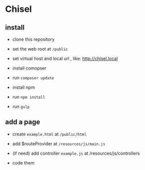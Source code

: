 # Chisel

## install

- clone this repository

- set the web root at `/public`

- set virtual host and local url , like: http://chisel.local

- install comopser

- run `composer update`

- install npm

- run `npm install`

- run `gulp`

## add a page

- create `example.html` at `/public/html`

- add $routeProvider at `/resources/js/main.js`

- (if need) add controller `example.js` at /resources/js/controllers

- code them

